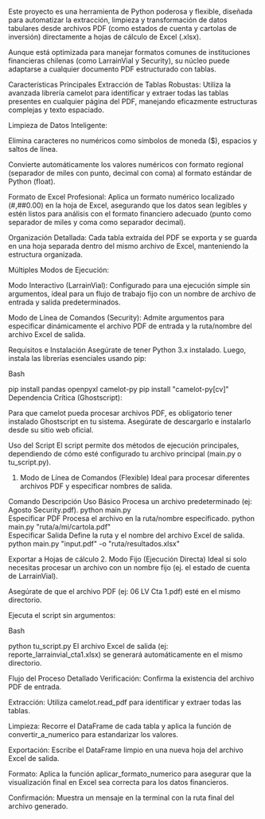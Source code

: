 Este proyecto es una herramienta de Python poderosa y flexible, diseñada para automatizar la extracción, limpieza y transformación de datos tabulares desde archivos PDF (como estados de cuenta y cartolas de inversión) directamente a hojas de cálculo de Excel (.xlsx).

Aunque está optimizada para manejar formatos comunes de instituciones financieras chilenas (como LarrainVial y Security), su núcleo puede adaptarse a cualquier documento PDF estructurado con tablas.

Características Principales
Extracción de Tablas Robustas: Utiliza la avanzada librería camelot para identificar y extraer todas las tablas presentes en cualquier página del PDF, manejando eficazmente estructuras complejas y texto espaciado.

Limpieza de Datos Inteligente:

Elimina caracteres no numéricos como símbolos de moneda ($), espacios y saltos de línea.

Convierte automáticamente los valores numéricos con formato regional (separador de miles con punto, decimal con coma) al formato estándar de Python (float).

Formato de Excel Profesional: Aplica un formato numérico localizado (#,##0.00) en la hoja de Excel, asegurando que los datos sean legibles y estén listos para análisis con el formato financiero adecuado (punto como separador de miles y coma como separador decimal).

Organización Detallada: Cada tabla extraída del PDF se exporta y se guarda en una hoja separada dentro del mismo archivo de Excel, manteniendo la estructura organizada.

Múltiples Modos de Ejecución:

Modo Interactivo (LarrainVial): Configurado para una ejecución simple sin argumentos, ideal para un flujo de trabajo fijo con un nombre de archivo de entrada y salida predeterminados.

Modo de Línea de Comandos (Security): Admite argumentos para especificar dinámicamente el archivo PDF de entrada y la ruta/nombre del archivo Excel de salida.

Requisitos e Instalación
Asegúrate de tener Python 3.x instalado. Luego, instala las librerías esenciales usando pip:

Bash

pip install pandas openpyxl camelot-py
pip install "camelot-py[cv]"
Dependencia Crítica (Ghostscript):

Para que camelot pueda procesar archivos PDF, es obligatorio tener instalado Ghostscript en tu sistema. Asegúrate de descargarlo e instalarlo desde su sitio web oficial.

Uso del Script
El script permite dos métodos de ejecución principales, dependiendo de cómo esté configurado tu archivo principal (main.py o tu_script.py).

1. Modo de Línea de Comandos (Flexible)
Ideal para procesar diferentes archivos PDF y especificar nombres de salida.

Comando	Descripción
Uso Básico	Procesa un archivo predeterminado (ej: Agosto Security.pdf).
python main.py	
Especificar PDF	Procesa el archivo en la ruta/nombre especificado.
python main.py "ruta/a/mi/cartola.pdf"	
Especificar Salida	Define la ruta y el nombre del archivo Excel de salida.
python main.py "input.pdf" -o "ruta/resultados.xlsx"	

Exportar a Hojas de cálculo
2. Modo Fijo (Ejecución Directa)
Ideal si solo necesitas procesar un archivo con un nombre fijo (ej. el estado de cuenta de LarrainVial).

Asegúrate de que el archivo PDF (ej: 06 LV Cta 1.pdf) esté en el mismo directorio.

Ejecuta el script sin argumentos:

Bash

python tu_script.py
El archivo Excel de salida (ej: reporte_larrainvial_cta1.xlsx) se generará automáticamente en el mismo directorio.

Flujo del Proceso Detallado
Verificación: Confirma la existencia del archivo PDF de entrada.

Extracción: Utiliza camelot.read_pdf para identificar y extraer todas las tablas.

Limpieza: Recorre el DataFrame de cada tabla y aplica la función de convertir_a_numerico para estandarizar los valores.

Exportación: Escribe el DataFrame limpio en una nueva hoja del archivo Excel de salida.

Formato: Aplica la función aplicar_formato_numerico para asegurar que la visualización final en Excel sea correcta para los datos financieros.

Confirmación: Muestra un mensaje en la terminal con la ruta final del archivo generado.
